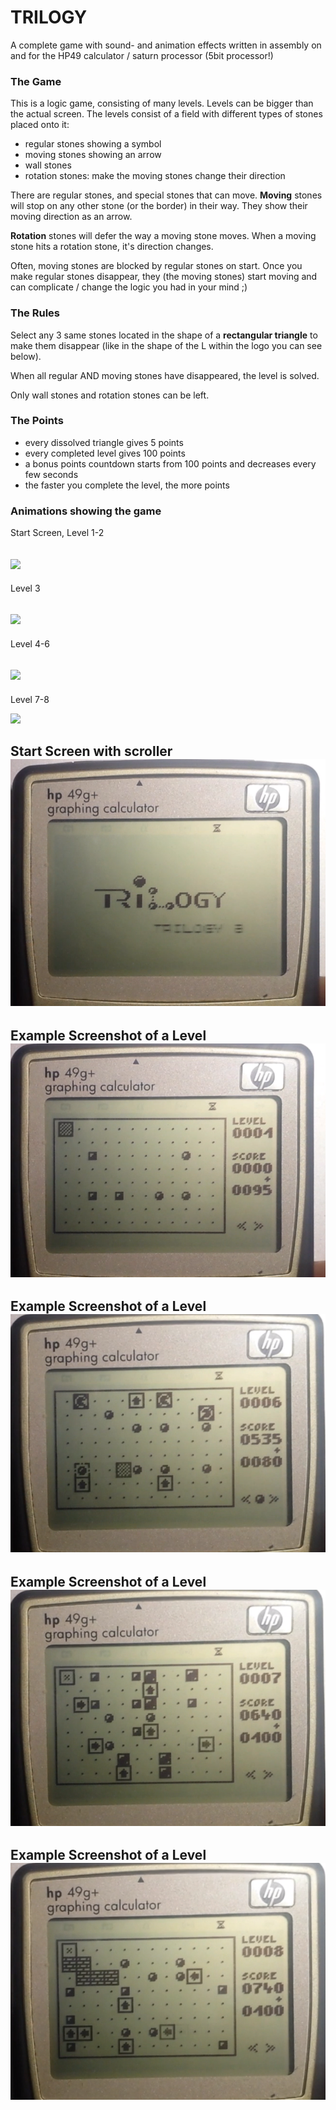 # TRILOGY
A complete game with sound- and animation effects written in assembly on and for the HP49 calculator / saturn processor (5bit processor!)

### The Game
This is a logic game, consisting of many levels. Levels can be bigger than the actual screen. The levels consist of a field with different types of stones placed onto it:

 - regular stones showing a symbol
 - moving stones showing an arrow
 - wall stones
 - rotation stones: make the moving stones change their direction

There are regular stones, and special stones that can move. **Moving** stones will stop on any other stone (or the border) in their way. They show their moving direction as an arrow.  

**Rotation** stones will defer the way a moving stone moves. When a moving stone hits a rotation stone, it's direction changes.

Often, moving stones are blocked by regular stones on start. Once you make regular stones disappear, they (the moving stones) start moving and can complicate / change the logic you had in your mind ;)

### The Rules
Select any 3 same stones located in the shape of a **rectangular triangle** to make them disappear (like in the shape of the L within the logo you can see below).  

When all regular AND moving stones have disappeared, the level is solved.  

Only wall stones and rotation stones can be left.

### The Points

 - every dissolved triangle gives 5 points
 - every completed level gives 100 points
 - a bonus points countdown starts from 100 points and decreases every few seconds
 - the faster you complete the level, the more points

### Animations showing the game

Start Screen, Level 1-2  

![](https://github.com/M64GitHub/TRILOGY/blob/main/t1.gif "")  
---
Level 3  

![](https://github.com/M64GitHub/TRILOGY/blob/main/t2.gif "")  
---
Level 4-6  

![](https://github.com/M64GitHub/TRILOGY/blob/main/t3.gif "")  
---
Level 7-8  

![](https://github.com/M64GitHub/TRILOGY/blob/main/t4.gif "")  


Start Screen with scroller
![Start Screen with scroller](https://github.com/M64GitHub/TRILOGY/blob/main/1.png "Start screen with scroller")  
---

Example Screenshot of a Level
![Example Screenshot of a Level](https://github.com/M64GitHub/TRILOGY/blob/main/2.png "Example Screenshot of a Level")  
---


Example Screenshot of a Level
![Example Screenshot of a Level](https://github.com/M64GitHub/TRILOGY/blob/main/5.png "Example Screenshot of a Level")  
---

Example Screenshot of a Level
![Example Screenshot of a Level](https://github.com/M64GitHub/TRILOGY/blob/main/6.png "Example Screenshot of a Level")  
---

Example Screenshot of a Level
![Example Screenshot of a Level](https://github.com/M64GitHub/TRILOGY/blob/main/7.png "Example Screenshot of a Level")  
---
